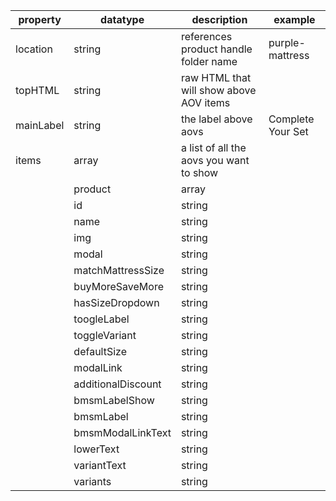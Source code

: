 | property | datatype | description | example |
| -------- | -------- | ----------- | ------- |
| location | string | references product handle folder name | purple-mattress |
| topHTML | string | raw HTML that will show above AOV items | <div></div> |
| mainLabel | string | the label above aovs | Complete Your Set | 
| items | array | a list of all the aovs you want to show |  |
    | product | array | | | 
    | id | string | | | 
    | name | string | | | 
    | img | string | | | 
    | modal | string | | | 
    | matchMattressSize | string | | | 
    | buyMoreSaveMore | string | | | 
    | hasSizeDropdown | string | | | 
    | toogleLabel | string | | | 
    | toggleVariant | string | | | 
    | defaultSize | string | | | 
    | modalLink | string | | | 
    | additionalDiscount | string | | | 
    | bmsmLabelShow | string | | | 
    | bmsmLabel | string | | | 
    | bmsmModalLinkText | string | | | 
    | lowerText | string | | | 
    | variantText | string | | | 
    | variants | string | | | 

